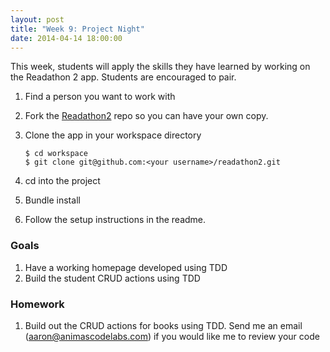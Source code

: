 ```yaml
---
layout: post
title: "Week 9: Project Night"
date: 2014-04-14 18:00:00
---
```


This week, students will apply the skills they have learned by working on the Readathon 2 app. Students are
encouraged to pair.

1. Find a person you want to work with
2. Fork the [Readathon2][1] repo so you can have your own copy.
3. Clone the app in your workspace directory

    ```
    $ cd workspace
    $ git clone git@github.com:<your username>/readathon2.git
    ```

4. cd into the project
5. Bundle install
6. Follow the setup instructions in the readme.


### Goals

1. Have a working homepage developed using TDD
2. Build the student CRUD actions using TDD

### Homework

1. Build out the CRUD actions for books using TDD. Send me an email (aaron@animascodelabs.com)
if you would like me to review your code


[1]: https://github.com/durango-ruby-school/readathon2
